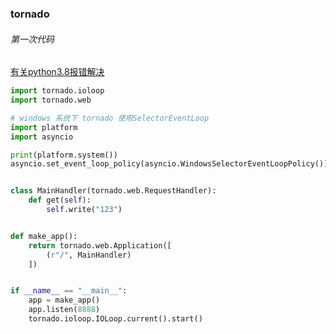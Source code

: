 ### tornado

###### 第一次代码

[有关python3.8报错解决](https://blog.csdn.net/wh8876/article/details/106887196/)

~~~python
import tornado.ioloop
import tornado.web

# windows 系统下 tornado 使用SelectorEventLoop
import platform
import asyncio

print(platform.system())
asyncio.set_event_loop_policy(asyncio.WindowsSelectorEventLoopPolicy())


class MainHandler(tornado.web.RequestHandler):
    def get(self):
        self.write("123")


def make_app():
    return tornado.web.Application([
        (r"/", MainHandler)
    ])


if __name__ == "__main__":
    app = make_app()
    app.listen(8888)
    tornado.ioloop.IOLoop.current().start()
~~~































